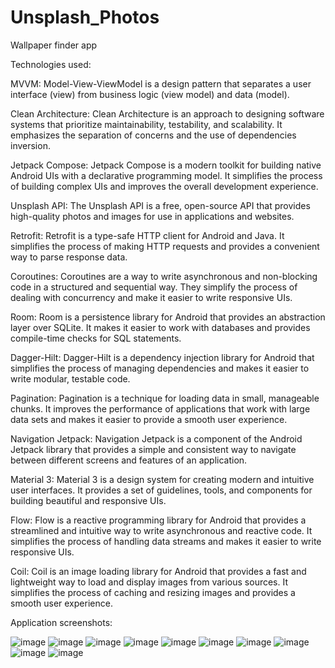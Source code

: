 # Unsplash_Photos
Wallpaper finder app

Technologies used:

MVVM: Model-View-ViewModel is a design pattern that separates a user interface (view) from business logic (view model) and data (model).

Clean Architecture: Clean Architecture is an approach to designing software systems that prioritize maintainability, testability, and scalability. It emphasizes the separation of concerns and the use of dependencies inversion.

Jetpack Compose: Jetpack Compose is a modern toolkit for building native Android UIs with a declarative programming model. It simplifies the process of building complex UIs and improves the overall development experience.

Unsplash API: The Unsplash API is a free, open-source API that provides high-quality photos and images for use in applications and websites.

Retrofit: Retrofit is a type-safe HTTP client for Android and Java. It simplifies the process of making HTTP requests and provides a convenient way to parse response data.

Coroutines: Coroutines are a way to write asynchronous and non-blocking code in a structured and sequential way. They simplify the process of dealing with concurrency and make it easier to write responsive UIs.

Room: Room is a persistence library for Android that provides an abstraction layer over SQLite. It makes it easier to work with databases and provides compile-time checks for SQL statements.

Dagger-Hilt: Dagger-Hilt is a dependency injection library for Android that simplifies the process of managing dependencies and makes it easier to write modular, testable code.

Pagination: Pagination is a technique for loading data in small, manageable chunks. It improves the performance of applications that work with large data sets and makes it easier to provide a smooth user experience.

Navigation Jetpack: Navigation Jetpack is a component of the Android Jetpack library that provides a simple and consistent way to navigate between different screens and features of an application.

Material 3: Material 3 is a design system for creating modern and intuitive user interfaces. It provides a set of guidelines, tools, and components for building beautiful and responsive UIs.

Flow: Flow is a reactive programming library for Android that provides a streamlined and intuitive way to write asynchronous and reactive code. It simplifies the process of handling data streams and makes it easier to write responsive UIs.

Coil: Coil is an image loading library for Android that provides a fast and lightweight way to load and display images from various sources. It simplifies the process of caching and resizing images and provides a smooth user experience.

Application screenshots:

![image](https://user-images.githubusercontent.com/91003195/224981317-36de9d45-2a46-437d-baf7-bb67eaf9a858.png)
![image](https://user-images.githubusercontent.com/91003195/224981416-041e6cc0-255a-415b-95c3-bbfaa2948e6d.png)
![image](https://user-images.githubusercontent.com/91003195/224981437-dcfb1447-7fa8-4bec-8c95-ef9ae8b6bbbb.png)
![image](https://user-images.githubusercontent.com/91003195/224981485-c04f2561-47b3-42e2-a672-2583f3a5ffe2.png)
![image](https://user-images.githubusercontent.com/91003195/224981498-4c9eb104-9621-4d72-b2fa-5c886d6a4fd1.png)
![image](https://user-images.githubusercontent.com/91003195/224981531-e4c90464-1ab2-4eb4-9515-0230771ba5a5.png)
![image](https://user-images.githubusercontent.com/91003195/224981554-5e8daf30-1899-42f1-8224-d32798ca6b8a.png)
![image](https://user-images.githubusercontent.com/91003195/224981572-af1a002c-9d4d-433c-8dc9-a139ec422e43.png)
![image](https://user-images.githubusercontent.com/91003195/224981602-45d1e95a-8a6b-418d-9b2f-bdcf5f821d45.png)
![image](https://user-images.githubusercontent.com/91003195/224981623-68c152fc-fa68-436c-a26b-cdd2e3ca96e4.png)

